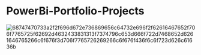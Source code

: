 # PowerBi-Portfolio-Projects

![68747470733a2f2f696d672e736869656c64732e696f2f62616467652f706f7765725f62692d4632433831313f7374796c653d666f722d7468652d6261646765266c6f676f3d706f7765726269266c6f676f436f6c6f723d626c61636b](https://github.com/user-attachments/assets/9992f361-2fe0-4d95-930c-0197cdaff291)

